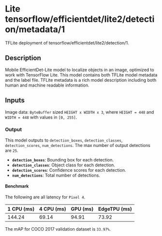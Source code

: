 # Lite tensorflow/efficientdet/lite2/detection/metadata/1

TFLite deployment of tensorflow/efficientdet/lite2/detection/1.

<!-- asset-path: internal -->
<!-- parent-model: tensorflow/efficientdet/lite2/detection/1 -->
<!-- interactive-model-name: tflite_object_detector -->

## Description

Mobile EfficientDet-Lite model to localize objects in an image, optimized to
work with TensorFlow Lite. This model contains both TFLite model metadata and
the label file. TFLite metadata is a rich model description including both human
and machine readable information.

## Inputs

Image data: `ByteBuffer` sized `HEIGHT x WIDTH x 3`, where `HEIGHT = 448` and
`WIDTH = 448` with values in `[0, 255]`.

### Output

This model outputs to `detection_boxes`, `detection_classes`,
`detection_scores`, `num_detections`. The max number of output detections are
`25`.

*   **`detection_boxes`**: Bounding box for each detection.
*   **`detection_classes`**: Object class for each detection.
*   **`detection_scores`**: Confidence scores for each detection.
*   **`num_detections`**: Total number of detections.

#### Benchmark

The following are all latency for `Pixel 4`.

1 CPU (ms) | 4 CPU (ms) | GPU (ms) | EdgeTPU (ms)
---------- | ---------- | -------- | ------------
144.24     | 69.14      | 94.91    | 73.92

The mAP for COCO 2017 validation dataset is `33.97%`.
